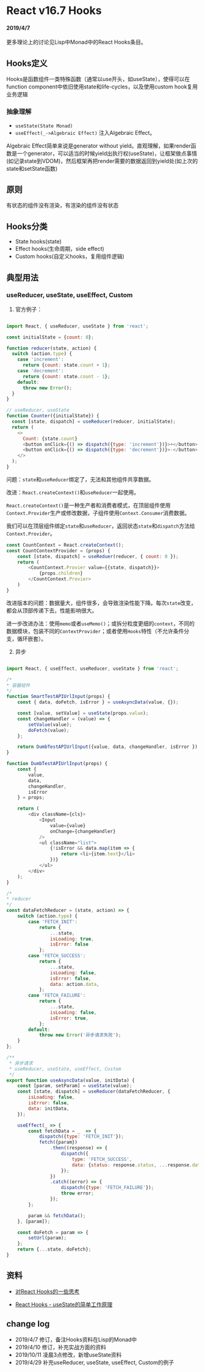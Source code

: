 # React v16.7 Hooks

#### 2019/4/7

更多理论上的讨论见Lisp中Monad中的React Hooks条目。

## Hooks定义

Hooks是函数组件一类特殊函数（通常以use开头，如useState），使得可以在function component中依旧使用state和life-cycles，以及使用custom hook复用业务逻辑

### 抽象理解

- `useState(State Monad)`
- `useEffect(_->Algebraic Effect)` 注入Algebraic Effect。

Algebraic Effect简单来说是generator without yield。直观理解，如果render函数是一个generator，可以适当的时候yield出执行权(useState)，让框架做点事情(如记录state到VDOM)，然后框架再把render需要的数据返回到yield处(如上次的state和setState函数)


## 原则

有状态的组件没有渲染，有渲染的组件没有状态

## Hooks分类

- State hooks(state)
- Effect hooks(生命周期，side effect)
- Custom hooks(自定义hooks，复用组件逻辑)

## 典型用法

### useReducer, useState, useEffect, Custom

1. 官方例子：


``` JavaScript

import React, { useReducer, useState } from 'react';

const initialState = {count: 0};

function reducer(state, action) {
  switch (action.type) {
    case 'increment':
      return {count: state.count + 1};
    case 'decrement':
      return {count: state.count - 1};
    default:
      throw new Error();
  }
}

// useReducer, useState
function Counter({initialState}) {
  const [state, dispatch] = useReducer(reducer, initialState);
  return (
    <>
      Count: {state.count}
      <button onClick={() => dispatch({type: 'increment'})}>+</button>
      <button onClick={() => dispatch({type: 'decrement'})}>-</button>
    </>
  );
}

```

问题：`state`和`useReducer`绑定了，无法和其他组件共享数据。

改进：`React.createContext()`和`useReducer`一起使用。

`React.createContext()`是一种生产者和消费者模式，在顶层组件使用`Context.Provider`生产或修改数据，子组件使用`Context.Consumer`消费数据。

我们可以在顶层组件绑定`state`和`useReducer`，返回状态`state`和`dispatch`方法给`Context.Provider`。

``` JavaScript
const CountContext = React.createContext();
const CountContextProvider = (props) {
    const [state, dispatch] = useReduer(reducer, { count: 0 });
    return (
        <CountContext.Provier value={{state, dispatch}}>
            {props.children}
        </CountContext.Provier>
    )
}

```

改进版本的问题：数据量大，组件很多，会导致渲染性能下降。每次`state`改变，都会从顶部传递下去，性能影响很大。

进一步改进办法：使用`memo`或者`useMemo()`；或拆分粒度更细的`context`，不同的数据模块，包装不同的`ContextProvider`；或者使用`Hooks`特性（不允许条件分支，循环嵌套）。

2. 异步

``` JavaScript

import React, { useEffect, useReducer, useState } from 'react';

/*
* 容器组件
*/
function SmartTestAPIUrlInput(props) {
    const { data, doFetch, isError } = useAsyncData(value, {});

    const [value, setValue] = useState(props.value);
    const changeHandler = (value) => {
        setValue(value);
        doFetch(value);
    };

    return DumbTestAPIUrlInput({value, data, changeHandler, isError });
}

function DumbTestAPIUrlInput(props) {
    const {
        value,
        data,
        changeHandler,
        isError
    } = props;

    return (
        <div className={cls}>
            <Input
                value={value}
                onChange={changeHandler}
            />
            <ul className="list">
                {!isError && data.map(item => {
                    return <li>{item.text}</li>
                })}
            </ul>
        </div>
    );
}

/*
* reducer
*/
const dataFetchReducer = (state, action) => {
    switch (action.type) {
        case 'FETCH_INIT':
            return {
                ...state,
                isLoading: true,
                isError: false
            };
        case 'FETCH_SUCCESS':
            return {
                ...state,
                isLoading: false,
                isError: false,
                data: action.data,
            };
        case 'FETCH_FAILURE':
            return {
                ...state,
                isLoading: false,
                isError: true,
            };
        default:
            throw new Error('异步请求失败');
    }
};

/**
 * 异步请求
 * useReducer, useState, useEffect, Custom
 */
export function useAsyncData(value, initData) {
    const [param, setParam] = useState(value);
    const [state, dispatch] = useReducer(dataFetchReducer, {
        isLoading: false,
        isError: false,
        data: initData,
    });

    useEffect(_ => {
        const fetchData = _  => {
            dispatch({type: 'FETCH_INIT'});
            fetch({param})
                .then((response) => {
                    dispatch({
                        type: 'FETCH_SUCCESS',
                        data: {status: response.status, ...response.data}
                    });
                })
                .catch((error) => {
                    dispatch({type: 'FETCH_FAILURE'});
                    throw error;
                });
        };

        param && fetchData();
    }, [param]);

    const doFetch = param => {
        setUrl(param);
    };
    return {...state, doFetch};
}

```

## 资料

- [对React Hooks的一些思考](https://zhuanlan.zhihu.com/p/48264713)

- [React Hooks - useState的简单工作原理](http://tech.colla.me/zh/show/react_hook_useState)

## change log

- 2019/4/7 修订，备注Hooks资料在Lisp的Monad中
- 2019/4/10 修订，补充实战方面的资料
- 2019/10/11 凌晨3点修改，新增useState资料
- 2019/4/29 补充useReducer, useState, useEffect, Custom的例子
